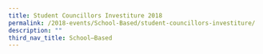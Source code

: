 ```yaml
---
title: Student Councillors Investiture 2018
permalink: /2018-events/School-Based/student-councillors-investiture/
description: ""
third_nav_title: School–Based
---
```

